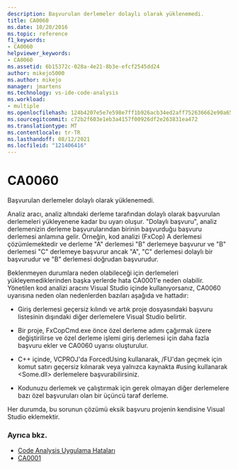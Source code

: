 ```yaml
---
description: Başvurulan derlemeler dolaylı olarak yüklenemedi.
title: CA0060
ms.date: 10/20/2016
ms.topic: reference
f1_keywords:
- CA0060
helpviewer_keywords:
- CA0060
ms.assetid: 6b15372c-028a-4e21-8b3e-efcf2545dd24
author: mikejo5000
ms.author: mikejo
manager: jmartens
ms.technology: vs-ide-code-analysis
ms.workload:
- multiple
ms.openlocfilehash: 124b4207e5e7e598e7ff1b926acb34ed2aff752636662e90a65ebdf907ce7c63
ms.sourcegitcommit: c72b2f603e1eb3a4157f00926df2e263831ea472
ms.translationtype: MT
ms.contentlocale: tr-TR
ms.lasthandoff: 08/12/2021
ms.locfileid: "121406416"
---
```

# <a name="ca0060"></a>CA0060

Başvurulan derlemeler dolaylı olarak yüklenemedi.

Analiz aracı, analiz altındaki derleme tarafından dolaylı olarak başvurulan derlemeleri yükleyenene kadar bu uyarı oluşur. "Dolaylı başvuru", analiz derlemenizin derleme başvurularından birinin başvurduğu başvuru derlemesi anlamına gelir. Örneğin, kod analizi (FxCop) A derlemesi çözümlemektedir ve derleme "A" derlemesi "B" derlemeye başvurur ve "B" derlemesi "C" derlemeye başvurur ancak "A", "C" derlemesi dolaylı bir başvurudur ve "B" derlemesi doğrudan başvurudur.

Beklenmeyen durumlara neden olabileceği için derlemeleri yükleyemediklerinden başka yerlerde hata CA0001'e neden olabilir. Yönetilen kod analizi aracını Visual Studio içinde kullanıyorsanız, CA0060 uyarısına neden olan nedenlerden bazıları aşağıda ve hattadır:

- Giriş derlemesi geçersiz kılındı ve artık proje dosyasındaki başvuru listesinin dışındaki diğer derlemelere Visual Studio belirtir.

- Bir proje, FxCopCmd.exe önce özel derleme adımı çağırmak üzere değiştirilirse ve özel derleme işlemi giriş derlemesi için daha fazla başvuru ekler ve CA0060 uyarısı oluşturulur.

- C++ içinde, VCPROJ'da ForcedUsing kullanarak, /FU'dan geçmek için komut satırı geçersiz kılınarak veya yalnızca kaynakta #using kullanarak \<Some.dll> derlemelere başvurabilirsiniz.

- Kodunuzu derlemek ve çalıştırmak için gerek olmayan diğer derlemelere bazı özel başvuruları olan bir üçüncü taraf derleme.

Her durumda, bu sorunun çözümü eksik başvuru projenin kendisine Visual Studio eklemektir.

### <a name="see-also"></a>Ayrıca bkz.

- [Code Analysis Uygulama Hataları](../code-quality/code-analysis-application-errors.md)
- [CA0001](ca0001.md)
